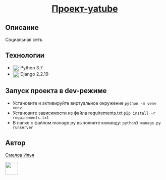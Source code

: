 <h1 align="center"><a target="_blank" href="https://github.com/PivnoyFei/yatube_project/">Проект-yatube</a></h1>

## Описание
Социальная сеть
## Технологии
<ul>
  <li>
    <img src="https://cdn.icon-icons.com/icons2/2107/PNG/512/file_type_python_icon_130221.png" 
    height="20" width="20" align="top">
    Python 3.7
  </li>
  <li>
    <img src="https://cdn.icon-icons.com/icons2/2107/PNG/512/file_type_django_icon_130645.png" 
    height="20" width="20" align="top">
    Django 2.2.19
  </li>
</ul>

## Запуск проекта в dev-режиме
- Установите и активируйте виртуальное окружение
```python -m venv venv```
- Установите зависимости из файла requirements.txt
```pip install -r requirements.txt``` 
- В папке с файлом manage.py выполните команду:
```python3 manage.py runserver```
## Автор
<a target="_blank" href="https://github.com/PivnoyFei/">Смелов Илья</a>
<p><a>
<img src="https://cdn.icon-icons.com/icons2/2134/PNG/512/heart_cute_emoji_emo_icon_131637.png" 
  height="40" width="40" />
</a></p>
